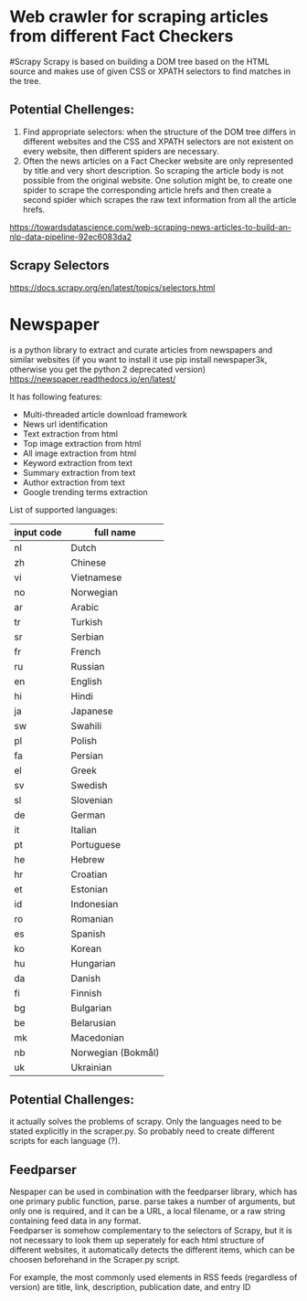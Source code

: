 # Web crawler for scraping articles from different Fact Checkers


#Scrapy
Scrapy is based on building a DOM tree based on the HTML source and makes use of given CSS or XPATH selectors to find matches in the tree.

## Potential Chellenges:
1. Find appropriate selectors: when the structure of the DOM tree differs in different websites and the CSS and XPATH selectors are not existent on every website, then different spiders are necessary.
2. Often the news articles on a Fact Checker website are only represented by title and very short description. So scraping the article body is not possible from the original website. One solution might be, to create one spider to scrape the corresponding article hrefs and then create a second spider which scrapes the raw text information from all the article hrefs.

https://towardsdatascience.com/web-scraping-news-articles-to-build-an-nlp-data-pipeline-92ec6083da2

## Scrapy Selectors
https://docs.scrapy.org/en/latest/topics/selectors.html 


# Newspaper 
is a python library to extract and curate articles from newspapers and similar websites
(if you want to install it use pip install newspaper3k, otherwise you get the python 2 deprecated version)
https://newspaper.readthedocs.io/en/latest/ 

It has following features: 

 - Multi-threaded article download framework
 - News url identification
 - Text extraction from html
 - Top image extraction from html
 - All image extraction from html
 - Keyword extraction from text
 - Summary extraction from text
 - Author extraction from text
 - Google trending terms extraction

List of supported languages: 

| input code   | full name |
| ------------- | ------------- |
| nl  | Dutch  |
| zh  | Chinese |
| vi  | Vietnamese |
| no  | Norwegian |
| ar  | Arabic  |
| tr  | Turkish |
| sr  | Serbian |
| fr  | French |
| ru  | Russian  |
| en  | English |
| hi  | Hindi  |
| ja  | Japanese |
| sw  | Swahili  |
| pl  | Polish |
| fa  | Persian  |
| el  | Greek |
| sv  | Swedish |
| sl  | Slovenian |              
| de  | German |                           
| it  | Italian |                           
| pt  | Portuguese |                          
| he  | Hebrew |                           
| hr  | Croatian |                         
| et  | Estonian |                           
| id  | Indonesian |                          
| ro  | Romanian |                           
| es  | Spanish |                          
| ko  | Korean |                           
| hu  | Hungarian |                         
| da  | Danish |                           
| fi  | Finnish |                          
| bg  | Bulgarian |                           
| be  | Belarusian |  
| mk  | Macedonian |                           
| nb  | Norwegian (Bokmål) |                         
| uk  | Ukrainian |                           
                        
                    
 ## Potential Challenges: 
 
 it actually solves the problems of scrapy. Only the languages need to be stated explicitly in the scraper.py. So probably need to create different scripts for each language (?).
 
 ## Feedparser                  
 Nespaper can be used in combination with the feedparser library, which has one primary public function, parse. parse takes a number of arguments, but only one is required, and it can be a URL, a local filename, or a raw string containing feed data in any format.       
 Feedparser is somehow complementary to the selectors of Scrapy, but it is not necessary to look them up seperately for each html structure of different websites, it automatically detects the different items, which can be choosen beforehand in the Scraper.py script. 
 
 For example, the most commonly used elements in RSS feeds (regardless of version) are title, link, description, publication date, and entry ID                   
                        
                        

